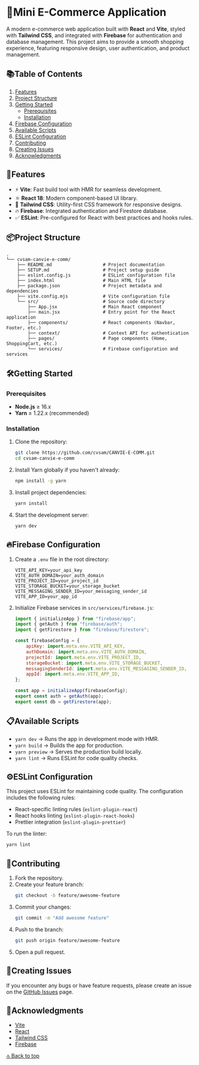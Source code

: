 # 🛒Mini E-Commerce Application

A modern e-commerce web application built with **React** and **Vite**, styled with **Tailwind CSS**, and integrated with **Firebase** for authentication and database management. This project aims to provide a smooth shopping experience, featuring responsive design, user authentication, and product management.

## 📚Table of Contents

1. [Features](#features)
2. [Project Structure](#project-structure)
3. [Getting Started](#️getting-started)
    - [Prerequisites](#prerequisites)
    - [Installation](#installation)
4. [Firebase Configuration](#firebase-configuration)
5. [Available Scripts](#available-scripts)
6. [ESLint Configuration](#️eslint-configuration)
7. [Contributing](#contributing)
8. [Creating Issues](#creating-issues)
9. [Acknowledgments](#acknowledgments)

## 🚀Features

- ⚡ **Vite**: Fast build tool with HMR for seamless development.
- ⚛️ **React 18**: Modern component-based UI library.
- 🎨 **Tailwind CSS**: Utility-first CSS framework for responsive designs.
- 🔥 **Firebase**: Integrated authentication and Firestore database.
- ✅ **ESLint**: Pre-configured for React with best practices and hooks rules.

## 📦Project Structure

``` 
.
└── cvsam-canvie-e-comm/
    ├── README.md                   # Project documentation
    ├── SETUP.md                    # Project setup guide
    ├── eslint.config.js            # ESLint configuration file
    ├── index.html                  # Main HTML file
    ├── package.json                # Project metadata and dependencies
    ├── vite.config.mjs             # Vite configuration file
    └── src/                        # Source code directory
        ├── App.jsx                 # Main React component
        ├── main.jsx                # Entry point for the React application
        ├── components/             # React components (Navbar, Footer, etc.)
        ├── context/                # Context API for authentication
        ├── pages/                  # Page components (Home, ShoppingCart, etc.)
        └── services/               # Firebase configuration and services
```

## 🛠️Getting Started

### Prerequisites

- **Node.js** ≥ 16.x
- **Yarn** ≥ 1.22.x (recommended)

### Installation

1. Clone the repository:
    ```bash
    git clone https://github.com/cvsam/CANVIE-E-COMM.git
    cd cvsam-canvie-e-comm
    ```

2. Install Yarn globally if you haven't already:
    ```bash
    npm install -g yarn
    ```

3. Install project dependencies:
    ```bash
    yarn install
    ```

4. Start the development server:
    ```bash
    yarn dev
    ```

## 🔥Firebase Configuration

1. Create a `.env` file in the root directory:
    ```env
    VITE_API_KEY=your_api_key
    VITE_AUTH_DOMAIN=your_auth_domain
    VITE_PROJECT_ID=your_project_id
    VITE_STORAGE_BUCKET=your_storage_bucket
    VITE_MESSAGING_SENDER_ID=your_messaging_sender_id
    VITE_APP_ID=your_app_id
    ```

2. Initialize Firebase services in `src/services/firebase.js`:
    ```javascript
    import { initializeApp } from "firebase/app";
    import { getAuth } from "firebase/auth";
    import { getFirestore } from "firebase/firestore";

    const firebaseConfig = {
        apiKey: import.meta.env.VITE_API_KEY,
        authDomain: import.meta.env.VITE_AUTH_DOMAIN,
        projectId: import.meta.env.VITE_PROJECT_ID,
        storageBucket: import.meta.env.VITE_STORAGE_BUCKET,
        messagingSenderId: import.meta.env.VITE_MESSAGING_SENDER_ID,
        appId: import.meta.env.VITE_APP_ID,
    };

    const app = initializeApp(firebaseConfig);
    export const auth = getAuth(app);
    export const db = getFirestore(app);
    ```

## 📋Available Scripts

- `yarn dev` → Runs the app in development mode with HMR.
- `yarn build` → Builds the app for production.
- `yarn preview` → Serves the production build locally.
- `yarn lint` → Runs ESLint for code quality checks.

## ⚙️ESLint Configuration

This project uses ESLint for maintaining code quality. The configuration includes the following rules:

- React-specific linting rules (`eslint-plugin-react`)
- React hooks linting (`eslint-plugin-react-hooks`)
- Prettier integration (`eslint-plugin-prettier`)

To run the linter:
```bash
yarn lint
```

## 🤝Contributing

1. Fork the repository.
2. Create your feature branch:
    ```bash
    git checkout -b feature/awesome-feature
    ```
3. Commit your changes:
    ```bash
    git commit -m "Add awesome feature"
    ```
4. Push to the branch:
    ```bash
    git push origin feature/awesome-feature
    ```
5. Open a pull request.

## 🐛Creating Issues

If you encounter any bugs or have feature requests, please create an issue on the [GitHub Issues](https://github.com/cvsam/CANVIE-E-COMM.git/issues) page.

## 🌟Acknowledgments

- [Vite](https://vitejs.dev/)
- [React](https://reactjs.org/)
- [Tailwind CSS](https://tailwindcss.com/)
- [Firebase](https://firebase.google.com/)

[🔝 Back to top](#mini-e-commerce-application)
